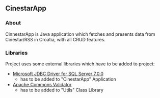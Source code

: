 ## CinestarApp
### About
CinnestarApp is Java application which fetches and presents data from Cinestar/RSS in Croatia, with all CRUD features.

### Libraries
Project uses some external libraries which have to be added to project:
* [Microsoft JDBC Driver for SQL Server 7.0.0](https://github.com/Microsoft/mssql-jdbc )
  - has to be added to "CinestarApp" Application
* [Apache Commons Validator](http://commons.apache.org/proper/commons-validator/)
  - has to be added to "Utils" Class Library
